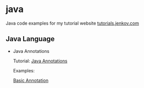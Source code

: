 # java
Java code examples for my tutorial website [tutorials.jenkov.com](http://tutorials.jenkov.com)

## Java Language

 - Java Annotations

   Tutorial: [Java Annotations](http://tutorials.jenkov.com/java/annotations.html)

   Examples:

   [Basic Annotation](src/main/java/com/jenkov/java/annotations/BasicAnnotation.java)